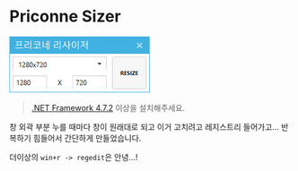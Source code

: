# Priconne Sizer

![창 이미지](./docs/windows.png)

> [.NET Framework 4.7.2](https://dotnet.microsoft.com/download/dotnet-framework/thank-you/net472-web-installer) 이상을 설치해주세요.

창 외곽 부분 누를 때마다 창이 원래대로 되고 이거 고치려고 레지스트리 들어가고... 반복하기 힘들어서 간단하게 만들었습니다.

더이상의 `win+r -> regedit`은 안녕...!
